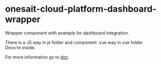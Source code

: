 # onesait-cloud-platform-dashboard-wrapper
Wrapper component with example for dashboard integration.

There is a JS way in js folder and component .vue way in vue folder. Docs're inside.

For more information go to [doc](https://onesaitplatform.refined.site/space/DOCT/2220792272/How%20to%20include%20Dashboards%20in%20your%20Vue%20App%3F%20(Vue%20Wrapper%20Integration))
